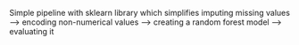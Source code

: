 Simple pipeline with sklearn library which simplifies imputing missing values --> encoding non-numerical values --> creating a random forest model --> evaluating it
